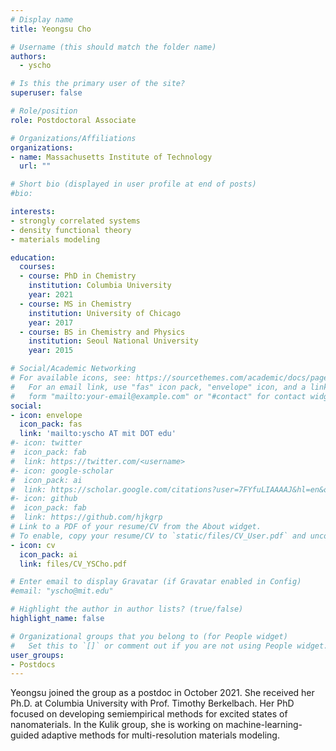 ```yaml
---
# Display name
title: Yeongsu Cho

# Username (this should match the folder name)
authors:
  - yscho

# Is this the primary user of the site?
superuser: false

# Role/position
role: Postdoctoral Associate

# Organizations/Affiliations
organizations:
- name: Massachusetts Institute of Technology
  url: ""

# Short bio (displayed in user profile at end of posts)
#bio: 

interests:
- strongly correlated systems 
- density functional theory
- materials modeling

education:
  courses:
  - course: PhD in Chemistry 
    institution: Columbia University
    year: 2021
  - course: MS in Chemistry 
    institution: University of Chicago
    year: 2017
  - course: BS in Chemistry and Physics
    institution: Seoul National University
    year: 2015

# Social/Academic Networking
# For available icons, see: https://sourcethemes.com/academic/docs/page-builder/#icons
#   For an email link, use "fas" icon pack, "envelope" icon, and a link in the
#   form "mailto:your-email@example.com" or "#contact" for contact widget.
social:
- icon: envelope
  icon_pack: fas
  link: 'mailto:yscho AT mit DOT edu'
#- icon: twitter
#  icon_pack: fab
#  link: https://twitter.com/<username>
#- icon: google-scholar
#  icon_pack: ai
#  link: https://scholar.google.com/citations?user=7FYfuLIAAAAJ&hl=en&oi=ao 
#- icon: github
#  icon_pack: fab
#  link: https://github.com/hjkgrp
# Link to a PDF of your resume/CV from the About widget.
# To enable, copy your resume/CV to `static/files/CV_User.pdf` and uncomment the lines below.
- icon: cv
  icon_pack: ai
  link: files/CV_YSCho.pdf

# Enter email to display Gravatar (if Gravatar enabled in Config)
#email: "yscho@mit.edu"

# Highlight the author in author lists? (true/false)
highlight_name: false

# Organizational groups that you belong to (for People widget)
#   Set this to `[]` or comment out if you are not using People widget.
user_groups:
- Postdocs
---
```

Yeongsu joined the group as a postdoc in October 2021. She received her Ph.D. at Columbia University with Prof. Timothy Berkelbach. Her PhD focused on developing semiempirical methods for excited states of nanomaterials. In the Kulik group, she is working on machine-learning-guided adaptive methods for multi-resolution materials modeling.
